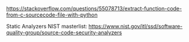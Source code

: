 https://stackoverflow.com/questions/55078713/extract-function-code-from-c-sourcecode-file-with-python

Static Analyzers NIST masterlist: https://www.nist.gov/itl/ssd/software-quality-group/source-code-security-analyzers
